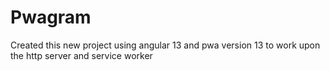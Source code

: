 # Pwagram
  Created this new project using angular 13 and pwa version 13 to work upon the http server and service worker
